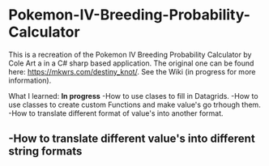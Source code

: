 # Pokemon-IV-Breeding-Probability-Calculator
This is a recreation of the Pokemon IV Breeding Probability Calculator by Cole Art a in a  C# sharp based application.
The original one can be found here: https://mkwrs.com/destiny_knot/.
See the Wiki (in progress for more information).


What I learned:
**In progress**
-How to use clases to fill in Datagrids.
-How to use classes to create custom Functions and make value's go trhough them.
-How to translate different format of value's into another format.


-How to translate different value's into different string formats
-

